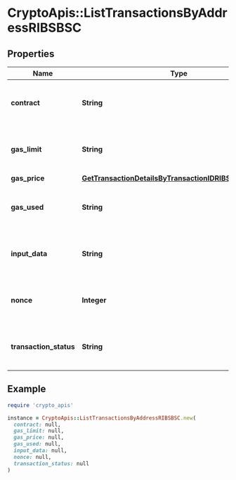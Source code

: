 # CryptoApis::ListTransactionsByAddressRIBSBSC

## Properties

| Name | Type | Description | Notes |
| ---- | ---- | ----------- | ----- |
| **contract** | **String** | Numeric representation of the transaction contract |  |
| **gas_limit** | **String** | String representation of the transaction gas |  |
| **gas_price** | [**GetTransactionDetailsByTransactionIDRIBSBSCGasPrice**](GetTransactionDetailsByTransactionIDRIBSBSCGasPrice.md) |  |  |
| **gas_used** | **String** | Numeric representation of the transaction gas used |  |
| **input_data** | **String** | Numeric representation of the transaction input |  |
| **nonce** | **Integer** | Numeric representation of the transaction nonce |  |
| **transaction_status** | **String** | String representation of the transaction status |  |

## Example

```ruby
require 'crypto_apis'

instance = CryptoApis::ListTransactionsByAddressRIBSBSC.new(
  contract: null,
  gas_limit: null,
  gas_price: null,
  gas_used: null,
  input_data: null,
  nonce: null,
  transaction_status: null
)
```

